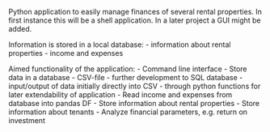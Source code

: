 Python application to easily manage finances of several rental properties.
In first instance this will be a shell application. In a later project a GUI might be added.

Information is stored in a local database:
    - information about rental properties
    - income and expenses

Aimed functionality of the application:
    - Command line interface
    - Store data in a database
        - CSV-file
        - further development to SQL database
    - input/output of data initially directly into CSV
        - through python functions for later extendability of application
    - Read income and expenses from database into pandas DF
    - Store information about rental properties
    - Store information about tenants
    - Analyze financial parameters, e.g. return on investment
 
    